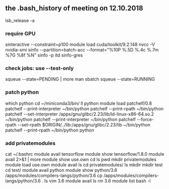 ## the .bash_history of meeting on 12.10.2018
lsb_release -a
### require GPU
sinteractive --constraint=p100
module load cuda/toolkit/9.2.148
nvcc -V
nvidia-smi
sinfo --partition=batch-acc --format="%10P %.5D %.4c %.7m %7G %8f %N"
sinfo -p itd
sinfo-gres
### check jobs: use --test-only
squeue --state=PENDING | more
man sbatch
squeue --state=RUNNING
### patch python
which python
cd ~/miniconda3/bin/
ll python
module load patchelf/0.8
patchelf --print-interpreter ~/bin/python
patchelf --print-rpath ~/bin/python
patchelf --set-interpreter /apps/gnu/glibc/2.23/lib/ld-linux-x86-64.so.2 ~/bin/python
patchelf --print-interpreter ~/bin/python
patchelf --force-rpath --set-rpath \$ORIGIN/../lib:/apps/gnu/glibc/2.23/lib ~/bin/python
patchelf --print-rpath ~/bin/python
python
### add privatemodules
cat ~/.bashrc
module avail tensorflow
module show tensorflow/1.8.0
module avail 2>&1 | more
module show use.own
cd
ls
pwd
mkdir privatemodules
module load use.own
module avail
ls
cd privatemodules/
ls
mkdir
mkdir test
cd test/
module avail python
module show python/3.6
/apps/modules/compilers-langs/python/3.6
cp /apps/modules/compilers-langs/python/3.6 .
ls
vim 3.6
module avail
ls
rm 3.6
module list
bash -l
